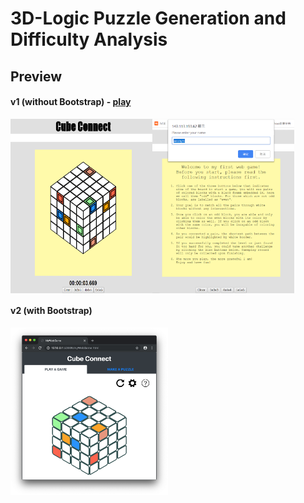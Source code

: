 # 3D-Logic Puzzle Generation and Difficulty Analysis
## Preview
<h4>v1 (without Bootstrap) - <a href="https://people.cs.nctu.edu.tw/~hcchang0701/myCubeGame.html">play</a></h4>
<div style="display:flex;">
  <img src="pic_2.png" style="margin:10 auto; flex-grow:0;" width="45%" />
  <img src="pic_1.png" style="margin:10 auto; flex-grow:0;" width="45%" /> 
</div>
<h4>v2 (with Bootstrap)</h4>
<img src="pic_3.png" style="margin: 10 auto;" width="50%" />
